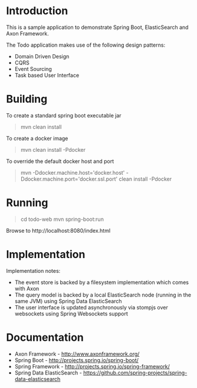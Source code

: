 Introduction
============
This is a sample application to demonstrate Spring Boot, ElasticSearch and Axon Framework.

The Todo application makes use of the following design patterns:
- Domain Driven Design
- CQRS
- Event Sourcing
- Task based User Interface

Building
========
To create a standard spring boot executable jar
> mvn clean install

To create a docker image
> mvn clean install -Pdocker

To override the default docker host and port
> mvn -Ddocker.machine.host='docker.host' -Ddocker.machine.port='docker.ssl.port' clean install -Pdocker 

Running
=======
> cd todo-web
> mvn spring-boot:run

Browse to http://localhost:8080/index.html

Implementation
==============
Implementation notes:
- The event store is backed by a filesystem implementation which comes with Axon
- The query model is backed by a local ElasticSearch node (running in the same JVM) using Spring Data ElasticSearch
- The user interface is updated asynchronously via stompjs over websockets using Spring Websockets support

Documentation
=============
* Axon Framework - http://www.axonframework.org/
* Spring Boot - http://projects.spring.io/spring-boot/
* Spring Framework - http://projects.spring.io/spring-framework/
* Spring Data ElasticSearch - https://github.com/spring-projects/spring-data-elasticsearch

